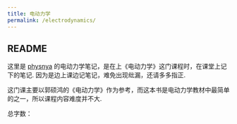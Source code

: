```yaml
---
title: 电动力学
permalink: /electrodynamics/
---
```


## README

这里是 [physnya](/) 的电动力学笔记，是在上《电动力学》这门课程时，在课堂上记下的笔记. 因为是边上课边记笔记，难免出现纰漏，还请多多指正.

这门课主要以郭硕鸿的《电动力学》作为参考，而这本书是电动力学教材中最简单的之一，所以课程内容难度并不大.

总字数：<WordCount type="electrodynamics" />